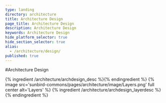 ```yaml
---
type: landing
directory: architecture
title: Architecture Design
page_title: Architecture Design
description: Architecture Design
keywords: Architecture Design
hide_platform_selector: true
hide_section_selector: true
alias:
  - /architecture/design/
published: true
---
```


#Architecture Design

{% ingredient /architecture/archdesign_desc %}{% endingredient %}
{% image src='sunbird-commons/pages/architecture/image/Layers.png' full center alt='Layers' %}
{% ingredient /architecture/archdesign_layerdesc %}{% endingredient %}
